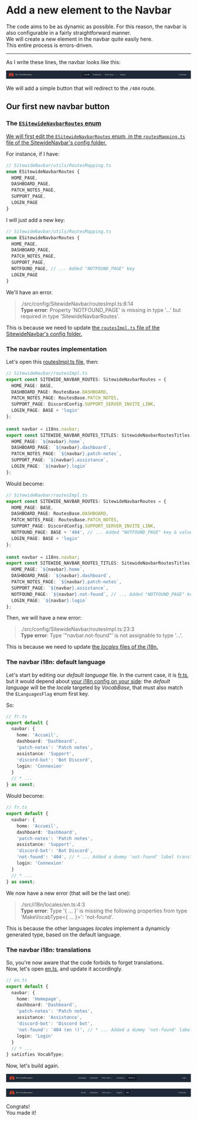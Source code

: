 # Add a new element to the Navbar

The code aims to be as dynamic as possible. For this reason, the navbar is also configurable in a fairly straightforward manner.  
We will create a new element in the navbar quite easily here.  
This entire process is errors-driven.

---

As I write these lines, the navbar looks like this:

<p align="center"><img src="./Assets/01.add-new-navbar-element/navbar-initial-state.png" alt="Navbar initial state"/></p>

We will add a simple button that will redirect to the `/404` route.

## Our first new navbar button

### The [`ESitewideNavbarRoutes` enum](/src/config/SitewideNavbar/utils/RoutesMapping.ts)

[We will first edit the `ESitewideNavbarRoutes` enum, in the `routesMapping.ts` file of the SitewideNavbar's config folder.](/src/config/SitewideNavbar/utils/RoutesMapping.ts)

For instance, if I have:

```ts
// SitewideNavbar/utils/RoutesMapping.ts
enum ESitewideNavbarRoutes {
  HOME_PAGE,
  DASHBOARD_PAGE,
  PATCH_NOTES_PAGE,
  SUPPORT_PAGE,
  LOGIN_PAGE
}
```

I will just add a new key:

```ts
// SitewideNavbar/utils/RoutesMapping.ts
enum ESitewideNavbarRoutes {
  HOME_PAGE,
  DASHBOARD_PAGE,
  PATCH_NOTES_PAGE,
  SUPPORT_PAGE,
  NOTFOUND_PAGE, // ... Added "NOTFOUND_PAGE" key
  LOGIN_PAGE
}
```

We'll have an error.

> ./src/config/SitewideNavbar/routesImpl.ts:8:14  
> **Type error**: Property 'NOTFOUND_PAGE' is missing in type '...' but required in type 'SitewideNavbarRoutes'.

This is because we need to update [the `routesImpl.ts` file of the SitewideNavbar's config folder.](/src/config/SitewideNavbar/routesImpl.ts)

### The navbar routes implementation

Let's open this [routesImpl.ts file](/src/config/SitewideNavbar/routesImpl.ts), then:

```ts
// SitewideNavbar/routesImpl.ts
export const SITEWIDE_NAVBAR_ROUTES: SitewideNavbarRoutes = {
  HOME_PAGE: BASE,
  DASHBOARD_PAGE: RoutesBase.DASHBOARD,
  PATCH_NOTES_PAGE: RoutesBase.PATCH_NOTES,
  SUPPORT_PAGE: DiscordConfig.SUPPORT_SERVER_INVITE_LINK,
  LOGIN_PAGE: BASE + 'login'
};

const navbar = i18ns.navbar;
export const SITEWIDE_NAVBAR_ROUTES_TITLES: SitewideNavbarRoutesTitles = {
  HOME_PAGE: `${navbar}.home`,
  DASHBOARD_PAGE: `${navbar}.dashboard`,
  PATCH_NOTES_PAGE: `${navbar}.patch-notes`,
  SUPPORT_PAGE: `${navbar}.assistance`,
  LOGIN_PAGE: `${navbar}.login`
};
```

Would become:

```ts
// SitewideNavbar/routesImpl.ts
export const SITEWIDE_NAVBAR_ROUTES: SitewideNavbarRoutes = {
  HOME_PAGE: BASE,
  DASHBOARD_PAGE: RoutesBase.DASHBOARD,
  PATCH_NOTES_PAGE: RoutesBase.PATCH_NOTES,
  SUPPORT_PAGE: DiscordConfig.SUPPORT_SERVER_INVITE_LINK,
  NOTFOUND_PAGE: BASE + '404', // ... Added "NOTFOUND_PAGE" key & value
  LOGIN_PAGE: BASE + 'login'
};

const navbar = i18ns.navbar;
export const SITEWIDE_NAVBAR_ROUTES_TITLES: SitewideNavbarRoutesTitles = {
  HOME_PAGE: `${navbar}.home`,
  DASHBOARD_PAGE: `${navbar}.dashboard`,
  PATCH_NOTES_PAGE: `${navbar}.patch-notes`,
  SUPPORT_PAGE: `${navbar}.assistance`,
  NOTFOUND_PAGE: `${navbar}.not-found`, // ... Added "NOTFOUND_PAGE" key & value
  LOGIN_PAGE: `${navbar}.login`
};
```

Then, we will have a new error:

> ./src/config/SitewideNavbar/routesImpl.ts:23:3  
> **Type error**: Type '"navbar.not-found"' is not assignable to type '...'.

This is because we need to update [the _locales_ files of the i18n.](/src/i18n/locales/)

### The navbar i18n: default language

Let's start by editing our _default language_ file. In the current case, it is [fr.ts](/src/i18n/locales/fr.ts), but it would depend about
[your i18n config on your side](/src/config/i18n.ts): the _default language_ will be the _locale_ targeted by _VocabBase_, that must also match the
`ELanguagesFlag` enum first key.

So:

```ts
// fr.ts
export default {
  navbar: {
    home: 'Accueil',
    dashboard: 'Dashboard',
    'patch-notes': 'Patch notes',
    assistance: 'Support',
    'discord-bot': 'Bot Discord',
    login: 'Connexion'
  }
  // * ...
} as const;
```

Would become:

```ts
// fr.ts
export default {
  navbar: {
    home: 'Accueil',
    dashboard: 'Dashboard',
    'patch-notes': 'Patch notes',
    assistance: 'Support',
    'discord-bot': 'Bot Discord',
    'not-found': '404', // * ... Added a dummy 'not-found' label translation for the fr.ts file
    login: 'Connexion'
  }
  // * ...
} as const;
```

We now have a new error (that will be the last one):

> ./src/i18n/locales/en.ts:4:3  
> **Type error**: Type '{ ... }' is missing the following properties from type 'MakeVocabType<{ ... }>': 'not-found'.

This is because the other languages _locales_ implement a dynamicly generated type, based on the default language.

### The navbar i18n: translations

So, you're now aware that the code forbids to forget translations.  
Now, let's open [en.ts](/src/i18n/locales/en.ts), and update it accordingly.

```ts
// en.ts
export default {
  navbar: {
    home: 'Homepage',
    dashboard: 'Dashboard',
    'patch-notes': 'Patch notes',
    assistance: 'Assistance',
    'discord-bot': 'Discord bot',
    'not-found': '404 (en !)', // * ... Added a dummy 'not-found' label translation for the en.ts file
    login: 'Login'
  }
  // * ...
} satisfies VocabType;
```

Now, let's build again.

<p align="center"><img src="./Assets/01.add-new-navbar-element/updated-navbar-en.png" alt="Updated navbar (en)"/></p>
<p align="center"><img src="./Assets/01.add-new-navbar-element/updated-navbar-fr.png" alt="Updated navbar (fr)"/></p>

Congrats!  
You made it!
